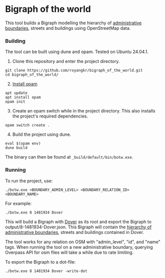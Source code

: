 # Bigraph of the world

This tool builds a Bigraph modelling the hierarchy of [administrative boundaries](https://wiki.openstreetmap.org/wiki/Tag:boundary%3Dadministrative), streets and buildings using OpenStreetMap data.

### Building

The tool can be built using dune and opam. Tested on Ubuntu 24.04.1.

1. Clone this repository and enter the project directory.
```
git clone https://github.com/royangkr/bigraph_of_the_world.git
cd bigraph_of_the_world/
```

2. [Install opam](https://opam.ocaml.org/doc/Install.html)
```
apt update
apt install opam
opam init
```

3. Create an opam switch while in the project directory. This also installs the project's required dependencies.
```
opam switch create .
```

4. Build the project using dune.
```
eval $(opam env)
dune build
```

The binary can then be found at `_build/default/bin/botw.exe`.

### Running

To run the project, use:
```
./botw.exe <BOUNDARY_ADMIN_LEVEL> <BOUNDARY_RELATION_ID> <BOUNDARY_NAME>
```

For example:
```
./botw.exe 8 1481934 Dover
```

This will build a Bigraph with [Dover](https://www.openstreetmap.org/relation/1481934) as its root and export the Bigraph to output/8-1481934-Dover.json. This Bigraph will contain the [hierarchy of administrative boundaries](https://osm-boundaries.com/l/6fe0b904dcdf9b142bfe7a404e69fff3290b566f), streets and buildings contained in Dover. 

The tool works for any relation on OSM with "admin_level", "id", and "name" tags. When running the tool on a new administrative boundary, querying Overpass API for osm files will take a while due to rate limiting.

To export the Bigraph to a dot-file:
```
./botw.exe 8 1481934 Dover -write-dot
```
